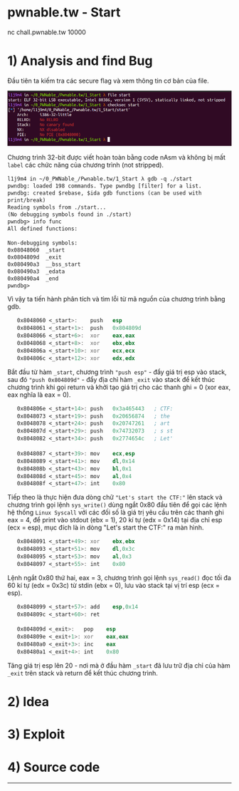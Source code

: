 # pwnable.tw - Start

nc chall.pwnable.tw 10000

# 1) Analysis and find Bug

Đầu tiên ta kiếm tra các secure flag và xem thông tin cơ bản của file.

![checksec.png](images/checksec.png)

Chương trình 32-bit được viết hoàn toàn bằng code nAsm và không bị mất `label` các chức năng của chương trình (not stripped).

```
l1j9m4 in ~/0_PWNable_/Pwnable.tw/1_Start λ gdb -q ./start  
pwndbg: loaded 198 commands. Type pwndbg [filter] for a list.
pwndbg: created $rebase, $ida gdb functions (can be used with print/break)
Reading symbols from ./start...
(No debugging symbols found in ./start)
pwndbg> info func
All defined functions:

Non-debugging symbols:
0x08048060  _start
0x0804809d  _exit
0x080490a3  __bss_start
0x080490a3  _edata
0x080490a4  _end
pwndbg> 
```

Vì vậy ta tiến hành phân tích và tìm lỗi từ mã nguồn của chương trình bằng gdb.

```asm
   0x8048060 <_start>:    push   esp
   0x8048061 <_start+1>:  push   0x804809d
   0x8048066 <_start+6>:  xor    eax,eax
   0x8048068 <_start+8>:  xor    ebx,ebx
   0x804806a <_start+10>: xor    ecx,ecx
   0x804806c <_start+12>: xor    edx,edx
```

Bắt đầu từ hàm `_start`, chương trình `"push esp"` - đẩy giá trị esp vào stack, sau đó `"push 0x804809d"` - đẩy địa chỉ hàm `_exit` vào stack để kết thúc chương trình khi gọi return và khởi tạo giá trị cho các thanh ghi = 0 (xor eax, eax nghĩa là eax = 0).

```asm
   0x804806e <_start+14>: push   0x3a465443   ; CTF:
   0x8048073 <_start+19>: push   0x20656874   ; the
   0x8048078 <_start+24>: push   0x20747261   ; art 
   0x804807d <_start+29>: push   0x74732073   ; s st
   0x8048082 <_start+34>: push   0x2774654c   ; Let'
   
   0x8048087 <_start+39>: mov    ecx,esp
   0x8048089 <_start+41>: mov    dl,0x14
   0x804808b <_start+43>: mov    bl,0x1
   0x804808d <_start+45>: mov    al,0x4
   0x804808f <_start+47>: int    0x80
```

Tiếp theo là thực hiện đưa dòng chữ `"Let's start the CTF:"` lên stack và chương trình gọi lệnh `sys_write()` dùng ngắt 0x80 đầu tiên để gọi các lệnh hệ thống `Linux Syscall` với các đối số là giá trị yêu cầu trên các thanh ghi eax = 4, để print vào stdout (ebx = 1), 20 kí tự (edx = 0x14) tại địa chỉ esp (ecx = esp), mục đích là in dòng "Let's start the CTF:" ra màn hình.

```asm
   0x8048091 <_start+49>: xor    ebx,ebx
   0x8048093 <_start+51>: mov    dl,0x3c
   0x8048095 <_start+53>: mov    al,0x3
   0x8048097 <_start+55>: int    0x80
```

Lệnh ngắt 0x80 thứ hai, eax = 3, chương trình gọi lệnh `sys_read()` đọc tối đa 60 kí tự (edx = 0x3c) từ stdin (ebx = 0), lưu vào stack tại vị trí esp (ecx = esp).

```asm
   0x8048099 <_start+57>: add    esp,0x14
   0x804809c <_start+60>: ret    
   
   0x804809d <_exit>:   pop    esp
   0x804809e <_exit+1>: xor    eax,eax
   0x80480a0 <_exit+3>: inc    eax
   0x80480a1 <_exit+4>: int    0x80
```

Tăng giá trị esp lên 20 - nơi mà ở đầu hàm `_start` đã lưu trữ địa chỉ của hàm `_exit` trên stack và return để kết thúc chương trình.

# 2) Idea

# 3) Exploit

# 4) Source code

------------------------------------------------------
